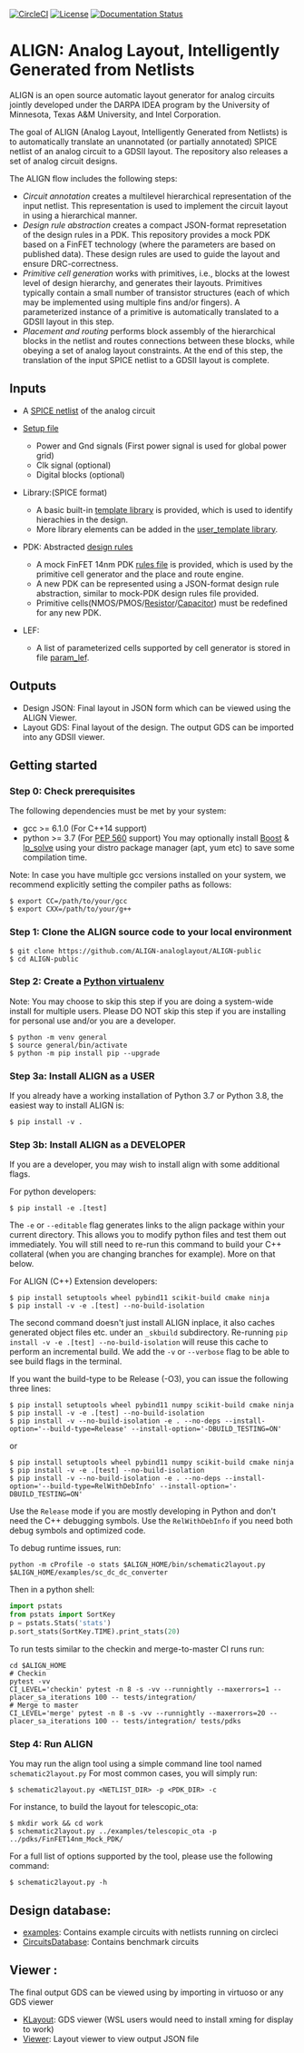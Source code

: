 [![CircleCI](https://circleci.com/gh/ALIGN-analoglayout/ALIGN-public.svg?style=svg)](https://circleci.com/gh/ALIGN-analoglayout/ALIGN-public)
[![License](https://img.shields.io/badge/License-BSD%203--Clause-blue.svg)](https://opensource.org/licenses/BSD-3-Clause)
[![Documentation Status](https://readthedocs.org/projects/ansicolortags/badge/?version=latest)](https://align-analoglayout.github.io/ALIGN-public/)

# ALIGN: Analog Layout, Intelligently Generated from Netlists

ALIGN is an open source automatic layout generator for analog circuits jointly developed under the DARPA IDEA program by the University of Minnesota, Texas A&M University, and Intel Corporation.

The goal of ALIGN (Analog Layout, Intelligently Generated from Netlists) is to automatically translate an unannotated (or partially annotated) SPICE netlist of an analog circuit to a GDSII layout. The repository also releases a set of analog circuit designs.

The ALIGN flow includes the following steps:
* _Circuit annotation_ creates a multilevel hierarchical representation of the input netlist. This representation is used to implement the circuit layout in using a hierarchical manner.
* _Design rule abstraction_ creates a compact JSON-format represetation of the design rules in a PDK. This repository provides a mock PDK based on a FinFET technology (where the parameters are based on published data). These design rules are used to guide the layout and ensure DRC-correctness.
* _Primitive cell generation_ works with primitives, i.e., blocks at the lowest level of design hierarchy, and generates their layouts. Primitives typically contain a small number of transistor structures (each of which may be implemented using multiple fins and/or fingers). A parameterized instance of a primitive is automatically translated to a GDSII layout in this step.
* _Placement and routing_ performs block assembly of the hierarchical blocks in the netlist and routes connections between these blocks, while obeying a set of analog layout constraints. At the end of this step, the translation of the input SPICE netlist to a GDSII layout is complete.

## Inputs

* A [SPICE netlist](https://github.com/ALIGN-analoglayout/ALIGN-public/tree/master/examples/telescopic_ota/telescopic_ota.sp) of the analog circuit
* [Setup file](https://github.com/ALIGN-analoglayout/ALIGN-public/tree/master/examples/telescopic_ota/telescopic_ota.setup)
  * Power and Gnd signals (First power signal is used for global power grid)
  * Clk signal (optional)
  * Digital blocks (optional)

* Library:(SPICE format)
  * A basic built-in [template library](https://github.com/ALIGN-analoglayout/ALIGN-public/tree/master/align/config/basic_template.sp) is provided, which is used to identify hierachies in the design.
  * More library elements can be added in the [user_template library](https://github.com/ALIGN-analoglayout/ALIGN-public/tree/master/align/config/user_template.sp).

* PDK: Abstracted [design rules](https://github.com/ALIGN-analoglayout/ALIGN-public/tree/master/pdks/FinFET14nm_Mock_PDK)
  * A mock FinFET 14nm PDK [rules file](https://github.com/ALIGN-analoglayout/ALIGN-public/tree/master/pdks/FinFET14nm_Mock_PDK/layers.json) is provided, which is used by the primitive cell generator and the place and route engine.
  * A new PDK can be represented using a JSON-format design rule abstraction, similar to mock-PDK design rules file provided.
  * Primitive cells(NMOS/PMOS/[Resistor](https://github.com/ALIGN-analoglayout/ALIGN-public/tree/master/pdks/FinFET14nm_Mock_PDK/fabric_Res.py)/[Capacitor](https://github.com/ALIGN-analoglayout/ALIGN-public/tree/master/pdks/FinFET14nm_Mock_PDK/fabric_Cap.py)) must be redefined for any new PDK.

* LEF:
  * A list of parameterized cells supported by cell generator is stored in file [param_lef](https://github.com/ALIGN-analoglayout/ALIGN-public/tree/master/align/config/param_lef).

## Outputs

* Design JSON: Final layout in JSON form which can be viewed using the ALIGN Viewer.
* Layout GDS: Final layout of the design. The output GDS can be imported into any GDSII viewer.

## Getting started

### Step 0: Check prerequisites
The following dependencies must be met by your system:
  * gcc >= 6.1.0 (For C++14 support)
  * python >= 3.7 (For [PEP 560](https://www.python.org/dev/peps/pep-0560/) support)
You may optionally install [Boost](https://www.boost.org/) & [lp_solve](http://lpsolve.sourceforge.net/5.5/) using your distro package manager (apt, yum etc) to save some compilation time.

Note: In case you have multiple gcc versions installed on your system, we recommend explicitly setting the compiler paths as follows:
```console
$ export CC=/path/to/your/gcc
$ export CXX=/path/to/your/g++
```

### Step 1: Clone the ALIGN source code to your local environment
```console
$ git clone https://github.com/ALIGN-analoglayout/ALIGN-public
$ cd ALIGN-public
```

### Step 2: Create a [Python virtualenv](https://docs.python.org/3/tutorial/venv.html)
Note: You may choose to skip this step if you are doing a system-wide install for multiple users.
      Please DO NOT skip this step if you are installing for personal use and/or you are a developer.
```console
$ python -m venv general
$ source general/bin/activate
$ python -m pip install pip --upgrade
```

### Step 3a: Install ALIGN as a USER
If you already have a working installation of Python 3.7 or Python 3.8, the easiest way to install ALIGN is:
```console
$ pip install -v .
```

### Step 3b: Install ALIGN as a DEVELOPER
If you are a developer, you may wish to install align with some additional flags.

For python developers:
```console
$ pip install -e .[test]
```
The `-e` or `--editable` flag generates links to the align package within your current directory. This allows you to modify python files and test them out immediately. You will still need to re-run this command to build your C++ collateral (when you are changing branches for example). More on that below.

For ALIGN (C++) Extension developers:
```console
$ pip install setuptools wheel pybind11 scikit-build cmake ninja
$ pip install -v -e .[test] --no-build-isolation
```
The second command doesn't just install ALIGN inplace, it also caches generated object files etc. under an `_skbuild` subdirectory. Re-running `pip install -v -e .[test] --no-build-isolation` will reuse this cache to perform an incremental build. We add the `-v` or `--verbose` flag to be able to see build flags in the terminal.

If you want the build-type to be Release (-O3), you can issue the following three lines:
```console
$ pip install setuptools wheel pybind11 numpy scikit-build cmake ninja
$ pip install -v -e .[test] --no-build-isolation
$ pip install -v --no-build-isolation -e . --no-deps --install-option='--build-type=Release' --install-option='-DBUILD_TESTING=ON'
```
or
```console
$ pip install setuptools wheel pybind11 numpy scikit-build cmake ninja
$ pip install -v -e .[test] --no-build-isolation
$ pip install -v --no-build-isolation -e . --no-deps --install-option='--build-type=RelWithDebInfo' --install-option='-DBUILD_TESTING=ON'
```
Use the `Release` mode if you are mostly developing in Python and don't need the C++ debugging symbols. Use the `RelWithDebInfo` if you need both debug symbols and optimized code.

To debug runtime issues, run:
```console
python -m cProfile -o stats $ALIGN_HOME/bin/schematic2layout.py $ALIGN_HOME/examples/sc_dc_dc_converter
```
Then in a python shell:
```python
import pstats
from pstats import SortKey
p = pstats.Stats('stats')
p.sort_stats(SortKey.TIME).print_stats(20)
```

To run tests similar to the checkin and merge-to-master CI runs run:
```
cd $ALIGN_HOME
# Checkin
pytest -vv
CI_LEVEL='checkin' pytest -n 8 -s -vv --runnightly --maxerrors=1 --placer_sa_iterations 100 -- tests/integration/
# Merge to master
CI_LEVEL='merge' pytest -n 8 -s -vv --runnightly --maxerrors=20 --placer_sa_iterations 100 -- tests/integration/ tests/pdks
```

### Step 4: Run ALIGN
You may run the align tool using a simple command line tool named `schematic2layout.py`
For most common cases, you will simply run:
```console
$ schematic2layout.py <NETLIST_DIR> -p <PDK_DIR> -c
```

For instance, to build the layout for telescopic_ota:
```console
$ mkdir work && cd work
$ schematic2layout.py ../examples/telescopic_ota -p ../pdks/FinFET14nm_Mock_PDK/
```

For a full list of options supported by the tool, please use the following command:
```console
$ schematic2layout.py -h
```

## Design database:

* [examples](https://github.com/ALIGN-analoglayout/ALIGN-public/tree/master/examples): Contains example circuits with netlists running on circleci
* [CircuitsDatabase](https://github.com/ALIGN-analoglayout/ALIGN-public/tree/master/CircuitsDatabase): Contains benchmark circuits

## Viewer :

The final output GDS can be viewed using by importing in virtuoso or any GDS viewer
* [KLayout](https://github.com/KLayout/klayout): GDS viewer (WSL users would need to install xming for display to work)
* [Viewer](https://github.com/ALIGN-analoglayout/ALIGN-public/tree/master/Viewer): Layout viewer to view output JSON file
